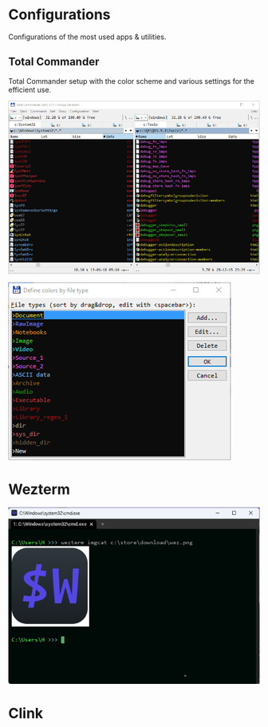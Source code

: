 # Configurations
Configurations of the most used apps &amp; utilities.

## Total Commander
Total Commander setup with the color scheme and various settings for the efficient use.

![Total Commander screenshot](/totalcmd/totalcmd_screen.png)

![Total Commander colors by item types](/totalcmd/totalcmd_types_colors.png)

# Wezterm

![WezTerm screenshot](/wezterm/wezterm_screen.png)

# Clink
